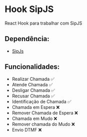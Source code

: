 # Hook SipJS
React Hook para trabalhar com SipJS

## Dependência:
- [SipJs](https://sipjs.com/)

## Funcionalidades:

 - Realizar Chamada ✅
 - Atende Chamada ✅
 - Desligar Chamada ✅
 - Recusar Chamada ✅
 - Identificação de Chamada ✅
- Chamada em Espera ❌
- Remover Chamada de Espera ❌
- Chamada em Mudo ❌
- Remover chamada do Mudo ❌
- Envio DTMF ❌
 
